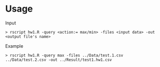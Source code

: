 # Usage

Input
```
> rscript hw1.R -query <action:= max/min> -files <input data> -out <output file's name>
```

Example
```
> rscript hw1.R -query max -files ../Data/test.1.csv ../Data/test.2.csv -out ../Result/test1.hw1.csv
```
